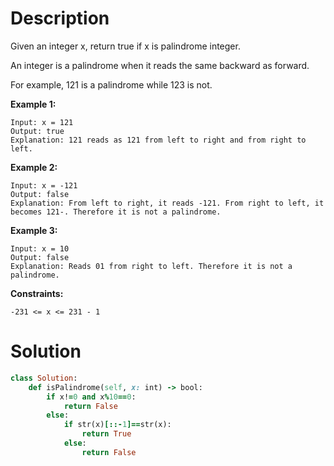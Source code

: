 # Description

Given an integer x, return true if x is palindrome integer.

An integer is a palindrome when it reads the same backward as forward.

For example, 121 is a palindrome while 123 is not.
 

**Example 1:**
```
Input: x = 121
Output: true
Explanation: 121 reads as 121 from left to right and from right to left.
```
**Example 2:**
```
Input: x = -121
Output: false
Explanation: From left to right, it reads -121. From right to left, it becomes 121-. Therefore it is not a palindrome.
```
**Example 3:**
```
Input: x = 10
Output: false
Explanation: Reads 01 from right to left. Therefore it is not a palindrome.
```

**Constraints:**
```
-231 <= x <= 231 - 1
```
 
# Solution
```ruby
class Solution:
    def isPalindrome(self, x: int) -> bool:
        if x!=0 and x%10==0:            
            return False
        else:
            if str(x)[::-1]==str(x):
                return True
            else:
                return False
```
